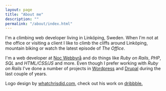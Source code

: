 ```yaml
---
layout: page
title: "About me"
description: ""
permalink: "/about/index.html"
---
```


I'm a climbing web developer living in Linköping, Sweden. When I'm not at the office or visiting a 
client I like to climb the cliffs around Linköping, mountain biking or watch the latest episode of _The Office_.

I'm a web developer at [Noc Webbyrå](http://nocweb.se) and do things like _Ruby on Rails_, _PHP_, _SQL_ and _HTML/CSS/JS_ and more. Even though I prefer working with *Ruby on Rails* I've done a number of projects in [Wordpress](http://wordpress.org) and [Drupal](http://drupal.org) during the last couple of years. 

Logo design by <a href="http://www.whatchrisdid.com/">whatchrisdid.com</a>, check out his work on <a href="http://dribbble.com/christopherperry">dribbble.